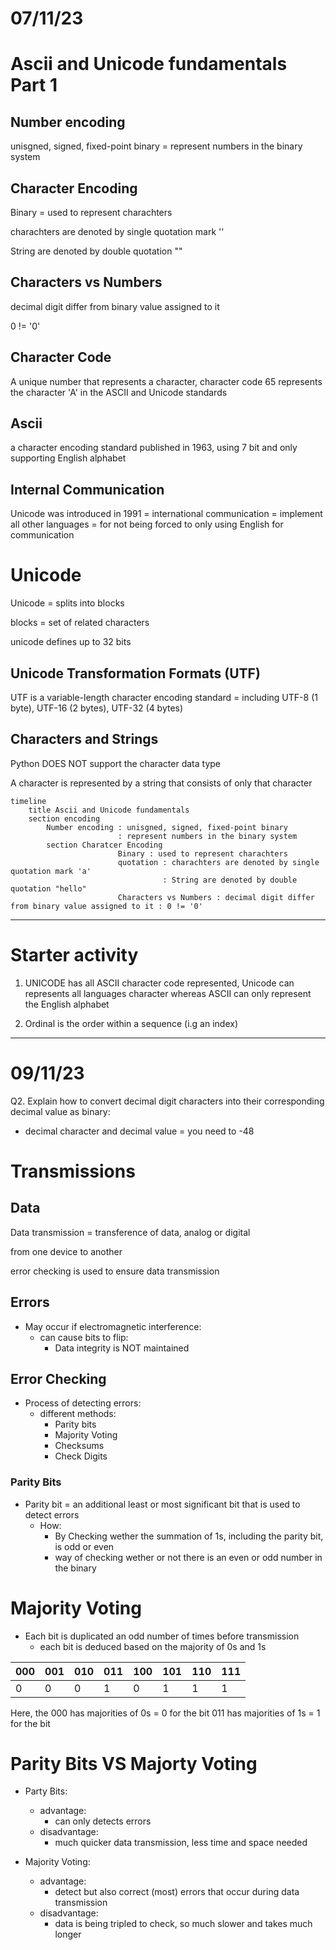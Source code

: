 # 07/11/23

# Ascii and Unicode fundamentals Part 1

## Number encoding

unisgned, signed, fixed-point binary = represent numbers in the binary system

## Character Encoding

Binary = used to represent charachters

charachters are denoted by single quotation mark ''

String are denoted by double quotation ""

## Characters vs Numbers

decimal digit differ from binary value assigned to it

0 != '0'

## Character Code

A unique number that represents a character,
character code 65 represents the character 'A' in the ASCII and Unicode standards

## Ascii

a character encoding standard published in 1963, using 7 bit and only supporting English alphabet

## Internal Communication

Unicode was introduced in 1991 = international communication = implement all other languages = for not being forced to only using English for communication

# Unicode

Unicode = splits into blocks

blocks = set of related characters

unicode defines up to 32 bits

## Unicode Transformation Formats (UTF)

UTF is a variable-length character encoding standard = including UTF-8 (1 byte), UTF-16 (2 bytes), UTF-32 (4 bytes)

## Characters and Strings

Python DOES NOT support the character data type

A character is represented by a string that consists of only that character

```mermaid
timeline
    title Ascii and Unicode fundamentals
    section encoding
        Number encoding : unisgned, signed, fixed-point binary
                        : represent numbers in the binary system
        section Charatcer Encoding
                        Binary : used to represent charachters
                        quotation : charachters are denoted by single quotation mark 'a'
                                  : String are denoted by double quotation "hello"
                        Characters vs Numbers : decimal digit differ from binary value assigned to it : 0 != '0'

```

---

# Starter activity

1. UNICODE has all ASCII character code represented, Unicode can represents all languages character whereas ASCII can only represent the English alphabet

2. Ordinal is the order within a sequence (i.g an index)

---

# 09/11/23

Q2. Explain how to convert decimal digit characters into their corresponding decimal value as binary:
- decimal character and decimal value = you need to -48

# Transmissions

## Data

Data transmission = transference of data, analog or digital

from one device to another

error checking is used to ensure data transmission

## Errors

- May occur if electromagnetic interference:
    - can cause bits to flip:
        - Data integrity is NOT maintained

## Error Checking

- Process of detecting errors:
    - different methods:
        - Parity bits
        - Majority Voting
        - Checksums
        - Check Digits

### Parity Bits

- Parity bit = an additional least or most significant bit that is used to detect errors
    - How:
        - By Checking wether the summation of 1s, including the parity bit, is odd or even
        - way of checking wether or not there is an even or odd number in the binary

# Majority Voting

- Each bit is duplicated an odd number of times before transmission
    - each bit is deduced based on the majority of 0s and 1s

|000|001|010|011|100|101|110|111|
|-|-|-|-|-|-|-|-|
|0|0|0|1|0|1|1|1|

Here, the 000 has majorities of 0s = 0 for the bit
011 has majorities of 1s = 1 for the bit

# Parity Bits VS Majorty Voting

- Party Bits:
    - advantage:
        - can only detects errors
    - disadvantage:
        - much quicker data transmission, less time and space needed

- Majority Voting:
    - advantage:
        - detect but also correct (most) errors that occur during data transmission
    - disadvantage:
        - data is being tripled to check, so much slower and takes much longer